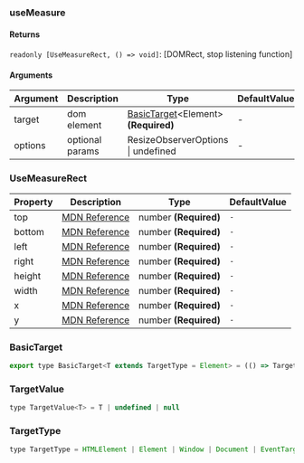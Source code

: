 ### useMeasure

#### Returns

`readonly [UseMeasureRect, () => void]`: [DOMRect, stop listening function]

#### Arguments

| Argument | Description     | Type                                                      | DefaultValue |
| -------- | --------------- | --------------------------------------------------------- | ------------ |
| target   | dom element     | [BasicTarget](#BasicTarget)&lt;Element&gt; **(Required)** | -            |
| options  | optional params | ResizeObserverOptions \| undefined                        | -            |

### UseMeasureRect

| Property | Description                                                                        | Type                  | DefaultValue |
| -------- | ---------------------------------------------------------------------------------- | --------------------- | ------------ |
| top      | [MDN Reference](https://developer.mozilla.org/docs/Web/API/DOMRectReadOnly/top)    | number **(Required)** | `-`          |
| bottom   | [MDN Reference](https://developer.mozilla.org/docs/Web/API/DOMRectReadOnly/bottom) | number **(Required)** | `-`          |
| left     | [MDN Reference](https://developer.mozilla.org/docs/Web/API/DOMRectReadOnly/left)   | number **(Required)** | `-`          |
| right    | [MDN Reference](https://developer.mozilla.org/docs/Web/API/DOMRectReadOnly/right)  | number **(Required)** | `-`          |
| height   | [MDN Reference](https://developer.mozilla.org/docs/Web/API/DOMRectReadOnly/height) | number **(Required)** | `-`          |
| width    | [MDN Reference](https://developer.mozilla.org/docs/Web/API/DOMRectReadOnly/width)  | number **(Required)** | `-`          |
| x        | [MDN Reference](https://developer.mozilla.org/docs/Web/API/DOMRectReadOnly/x)      | number **(Required)** | `-`          |
| y        | [MDN Reference](https://developer.mozilla.org/docs/Web/API/DOMRectReadOnly/y)      | number **(Required)** | `-`          |

### BasicTarget

```js
export type BasicTarget<T extends TargetType = Element> = (() => TargetValue<T>) | TargetValue<T> | MutableRefObject<TargetValue<T>>
```

### TargetValue

```js
type TargetValue<T> = T | undefined | null
```

### TargetType

```js
type TargetType = HTMLElement | Element | Window | Document | EventTarget
```
